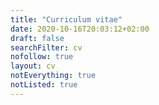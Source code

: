 ```yaml
---
title: "Curriculum vitae"
date: 2020-10-16T20:03:12+02:00
draft: false
searchFilter: cv
nofollow: true
layout: cv
notEverything: true
notListed: true
---
```

